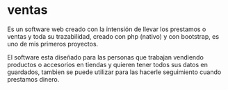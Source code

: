 # ventas
Es un software web creado con la intensión de llevar los prestamos o ventas y toda su trazabilidad, creado con php (nativo) y con bootstrap, es uno de mis primeros proyectos. 

El software esta diseñado para las personas que trabajan vendiendo productos o accesorios en tiendas y quieren tener todos sus datos en guardados, tambien se puede utilizar para las hacerle seguimiento cuando prestamos dinero.
